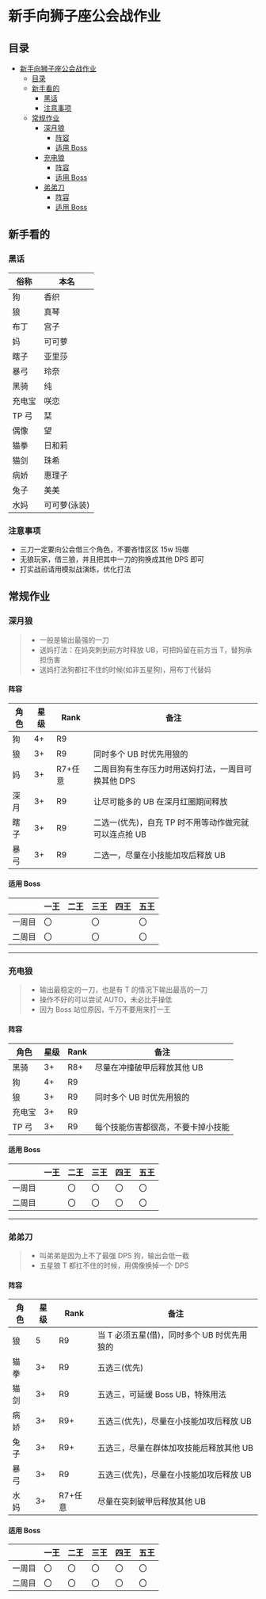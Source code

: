 # 新手向狮子座公会战作业

## 目录

- [新手向狮子座公会战作业](#新手向狮子座公会战作业)
  - [目录](#目录)
  - [新手看的](#新手看的)
    - [黑话](#黑话)
    - [注意事项](#注意事项)
  - [常规作业](#常规作业)
    - [深月狼](#深月狼)
      - [阵容](#阵容)
      - [适用 Boss](#适用-boss)
    - [充电狼](#充电狼)
      - [阵容](#阵容-1)
      - [适用 Boss](#适用-boss-1)
    - [弟弟刀](#弟弟刀)
      - [阵容](#阵容-2)
      - [适用 Boss](#适用-boss-2)

## 新手看的

### 黑话

| 俗称   | 本名         |
| ------ | ------------ |
| 狗     | 香织         |
| 狼     | 真琴         |
| 布丁   | 宫子         |
| 妈     | 可可萝       |
| 瞎子   | 亚里莎       |
| 暴弓   | 玲奈         |
| 黑骑   | 纯           |
| 充电宝 | 咲恋         |
| TP 弓  | 栞           |
| 偶像   | 望           |
| 猫拳   | 日和莉       |
| 猫剑   | 珠希         |
| 病娇   | 惠理子       |
| 兔子   | 美美         |
| 水妈   | 可可萝(泳装) |

### 注意事项

- 三刀一定要向公会借三个角色，不要吝惜区区 15w 玛娜
- 无狼玩家，借三狼，并且把其中一刀的狗换成其他 DPS 即可
- 打实战前请用模拟战演练，优化打法

## 常规作业

### 深月狼

> - 一般是输出最强的一刀
> - 送妈打法：在妈突刺到前方时释放 UB，可把妈留在前方当 T，替狗承担伤害
> - 送妈打法狗都扛不住的时候(如非五星狗)，用布丁代替妈

#### 阵容

| 角色 | 星级 | Rank    | 备注                                                  |
| ---- | ---- | ------- | ----------------------------------------------------- |
| 狗   | 4+   | R9      |                                                       |
| 狼   | 3+   | R9      | 同时多个 UB 时优先用狼的                              |
| 妈   | 3+   | R7+任意 | 二周目狗有生存压力时用送妈打法，一周目可换其他 DPS    |
| 深月 | 3+   | R9      | 让尽可能多的 UB 在深月红圈期间释放                    |
| 瞎子 | 3+   | R9      | 二选一(优先)，自充 TP 时不用等动作做完就可以连点抢 UB |
| 暴弓 | 3+   | R9      | 二选一，尽量在小技能加攻后释放 UB                     |

#### 适用 Boss

|        | 一王 | 二王 | 三王 | 四王 | 五王 |
| ------ | ---- | ---- | ---- | ---- | ---- |
| 一周目 | 〇   |      | 〇   |      | 〇   |
| 二周目 | 〇   |      | 〇   |      | 〇   |

---

### 充电狼

> - 输出最稳定的一刀，也是有 T 的情况下输出最高的一刀
> - 操作不好的可以尝试 AUTO，未必比手操低
> - 因为 Boss 站位原因，千万不要用来打一王

#### 阵容

| 角色   | 星级 | Rank | 备注                               |
| ------ | ---- | ---- | ---------------------------------- |
| 黑骑   | 3+   | R8+  | 尽量在冲撞破甲后释放其他 UB        |
| 狗     | 4+   | R9   |                                    |
| 狼     | 3+   | R9   | 同时多个 UB 时优先用狼的           |
| 充电宝 | 3+   | R9   |                                    |
| TP 弓  | 3+   | R9   | 每个技能伤害都很高，不要卡掉小技能 |

#### 适用 Boss

|        | 一王 | 二王 | 三王 | 四王 | 五王 |
| ------ | ---- | ---- | ---- | ---- | ---- |
| 一周目 |      | 〇   | 〇   | 〇   | 〇   |
| 二周目 |      | 〇   | 〇   | 〇   | 〇   |

---

### 弟弟刀

> - 叫弟弟是因为上不了最强 DPS 狗，输出会低一截
> - 五星狼 T 都扛不住的时候，用偶像换掉一个 DPS

#### 阵容

| 角色 | 星级 | Rank    | 备注                                        |
| ---- | ---- | ------- | ------------------------------------------- |
| 狼   | 5    | R9      | 当 T 必须五星(借)，同时多个 UB 时优先用狼的 |
| 猫拳 | 3+   | R9      | 五选三(优先)                                |
| 猫剑 | 3+   | R9      | 五选三，可延缓 Boss UB，特殊用法            |
| 病娇 | 3+   | R9+     | 五选三(优先)，尽量在小技能加攻后释放 UB     |
| 兔子 | 3+   | R9+     | 五选三，尽量在群体加攻技能后释放其他 UB     |
| 暴弓 | 3+   | R9      | 五选三(优先)，尽量在小技能加攻后释放 UB     |
| 水妈 | 3+   | R7+任意 | 尽量在突刺破甲后释放其他 UB                 |

#### 适用 Boss

|        | 一王 | 二王 | 三王 | 四王 | 五王 |
| ------ | ---- | ---- | ---- | ---- | ---- |
| 一周目 | 〇   | 〇   | 〇   | 〇   | 〇   |
| 二周目 | 〇   | 〇   | 〇   | 〇   | 〇   |
